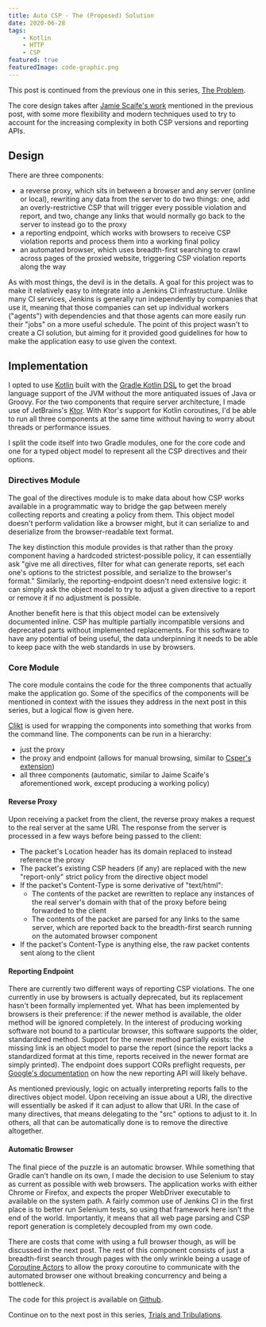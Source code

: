 ```yaml
---
title: Auto CSP - The (Proposed) Solution
date: 2020-06-28
tags:
    - Kotlin
    - HTTP
    - CSP
featured: true
featuredImage: code-graphic.png
---
```


This post is continued from the previous one in this series, [The Problem](/posts/projects/auto-csp/the-problem).

The core design takes after [Jamie Scaife's work](https://www.jamieweb.net/blog/testing-your-csp-using-travis-ci-and-headless-chrome-crawler/) mentioned in the previous post, with some more flexibility and modern techniques used to try to account for the increasing complexity in both CSP versions and reporting APIs.

## Design

There are three components:

-   a reverse proxy, which sits in between a browser and any server (online or local), rewriting any data from the server to do two things: one, add an overly-restrictive CSP that will trigger every possible violation and report, and two, change any links that would normally go back to the server to instead go to the proxy
-   a reporting endpoint, which works with browsers to receive CSP violation reports and process them into a working final policy
-   an automated browser, which uses breadth-first searching to crawl across pages of the proxied website, triggering CSP violation reports along the way

As with most things, the devil is in the details. A goal for this project was to make it relatively easy to integrate into a Jenkins CI infrastructure. Unlike many CI services, Jenkins is generally run independently by companies that use it, meaning that those companies can set up individual workers ("agents") with dependencies and that those agents can more easily run their "jobs" on a more useful schedule. The point of this project wasn't to create a CI solution, but aiming for it provided good guidelines for how to make the application easy to use given the context.

## Implementation

I opted to use [Kotlin](https://kotlinlang.org/) built with the [Gradle Kotlin DSL](https://docs.gradle.org/current/userguide/kotlin_dsl.html) to get the broad language support of the JVM without the more antiquated issues of Java or Groovy. For the two components that require server architecture, I made use of JetBrains's [Ktor](https://ktor.io/). With Ktor's support for Kotlin coroutines, I'd be able to run all three components at the same time without having to worry about threads or performance issues.

I split the code itself into two Gradle modules, one for the core code and one for a typed object model to represent all the CSP directives and their options.

### Directives Module

The goal of the directives module is to make data about how CSP works available in a programmatic way to bridge the gap between merely collecting reports and creating a policy from them. This object model doesn't perform validation like a browser might, but it can serialize to and deserialize from the browser-readable text format.

The key distinction this module provides is that rather than the proxy component having a hardcoded strictest-possible policy, it can essentially ask "give me all directives, filter for what can generate reports, set each one's options to the strictest possible, and serialize to the browser's format." Similarly, the reporting-endpoint doesn't need extensive logic: it can simply ask the object model to try to adjust a given directive to a report or remove it if no adjustment is possible.

Another benefit here is that this object model can be extensively documented inline. CSP has multiple partially incompatible versions and deprecated parts without implemented replacements. For this software to have any potential of being useful, the data underpinning it needs to be able to keep pace with the web standards in use by browsers.

### Core Module

The core module contains the code for the three components that actually make the application go. Some of the specifics of the components will be mentioned in context with the issues they address in the next post in this series, but a logical flow is given here.

[Clikt](https://ajalt.github.io/clikt/) is used for wrapping the components into something that works from the command line. The components can be run in a hierarchy:

-   just the proxy
-   the proxy and endpoint (allows for manual browsing, similar to [Csper's extension](https://csper.io/docs/generating-content-security-policy))
-   all three components (automatic, similar to Jaime Scaife's aforementioned work, except producing a working policy)

#### Reverse Proxy

Upon receiving a packet from the client, the reverse proxy makes a request to the real server at the same URI. The response from the server is processed in a few ways before being passed to the client:

-   The packet's Location header has its domain replaced to instead reference the proxy
-   The packet's existing CSP headers (if any) are replaced with the new "report-only" strict policy from the directive object model
-   If the packet's Content-Type is some derivative of "text/html":
    -   The contents of the packet are rewritten to replace any instances of the real server's domain with that of the proxy before being forwarded to the client
    -   The contents of the packet are parsed for any links to the same server, which are reported back to the breadth-first search running on the automated browser component
-   If the packet's Content-Type is anything else, the raw packet contents sent along to the client

#### Reporting Endpoint

There are currently two different ways of reporting CSP violations. The one currently in use by browsers is actually deprecated, but its replacement hasn't been formally implemented yet. What has been implemented by browsers is their preference: if the newer method is available, the older method will be ignored completely. In the interest of producing working software not bound to a particular browser, this software supports the older, standardized method. Support for the newer method partially exists: the missing link is an object model to parse the report (since the report lacks a standardized format at this time, reports received in the newer format are simply printed). The endpoint does support CORs preflight requests, per [Google's documentation](https://developers.google.com/web/updates/2018/09/reportingapi#header) on how the new reporting API will likely behave.

As mentioned previously, logic on actually interpreting reports falls to the directives object model. Upon receiving an issue about a URI, the directive will essentially be asked if it can adjust to allow that URI. In the case of many directives, that means delegating to the "src" options to adjust to it. In others, all that can be automatically done is to remove the directive altogether.

#### Automatic Browser

The final piece of the puzzle is an automatic browser. While something that Gradle can't handle on its own, I made the decision to use Selenium to stay as current as possible with web browsers. The application works with either Chrome or Firefox, and expects the proper WebDriver executable to available on the system path. A fairly common use of Jenkins CI in the first place is to better run Selenium tests, so using that framework here isn't the end of the world. Importantly, it means that all web page parsing and CSP report generation is completely decoupled from my own code.

There are costs that come with using a full browser though, as will be discussed in the next post. The rest of this component consists of just a breadth-first search through pages with the only wrinkle being a usage of [Coroutine Actors](https://kotlinlang.org/docs/reference/coroutines/shared-mutable-state-and-concurrency.html#actors) to allow the proxy coroutine to communicate with the automated browser one without breaking concurrency and being a bottleneck.

The code for this project is available on [Github](https://github.com/jack-r-warren/auto-csp).

Continue on to the next post in this series, [Trials and Tribulations](/posts/projects/auto-csp/trials-and-tribulations).
